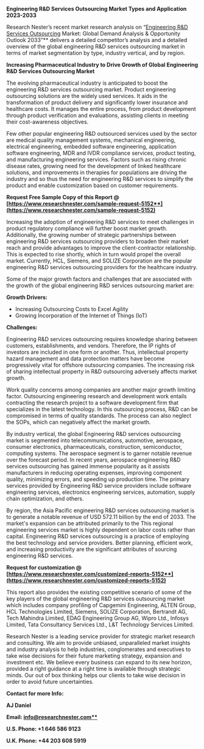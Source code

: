 ﻿**Engineering R&D Services Outsourcing Market Types and Application 2023-2033**

Research Nester’s recent market research analysis on “[Engineering R&D Services Outsourcing](https://www.researchnester.com/reports/engineering-rd-services-outsourcing-market/5152) Market: Global Demand Analysis & Opportunity Outlook 2033”** delivers a detailed competitor’s analysis and a detailed overview of the global engineering R&D services outsourcing market in terms of market segmentation by type, industry vertical, and by region. 

**Increasing Pharmaceutical Industry to Drive Growth of Global Engineering R&D Services Outsourcing Market**

The evolving pharmaceutical industry is anticipated to boost the engineering R&D services outsourcing market. Product engineering outsourcing solutions are the widely used services. It aids in the transformation of product delivery and significantly lower insurance and healthcare costs. It manages the entire process, from product development through product verification and evaluations, assisting clients in meeting their cost-awareness objectives.

Few other popular engineering R&D outsourced services used by the sector are medical quality management systems, mechanical engineering, electrical engineering, embedded software engineering, application software engineering, MDR and IVDR compliance services, product testing, and manufacturing engineering services. Factors such as rising chronic disease rates, growing need for the development of linked healthcare solutions, and improvements in therapies for populations are driving the industry and so thus the need for engineering R&D services to simplify the product and enable customization based on customer requirements.

**Request Free Sample Copy of this Report @ [https://www.researchnester.com/sample-request-5152**](https://www.researchnester.com/sample-request-5152)**

Increasing the adoption of engineering R&D services to meet challenges in product regulatory compliance will further boost market growth. Additionally, the growing number of strategic partnerships between engineering R&D services outsourcing providers to broaden their market reach and provide advantages to improve the client-contractor relationship. This is expected to rise shortly, which in turn would propel the overall market. Currently, HCL, Siemens, and SOLIZE Corporation are the popular engineering R&D services outsourcing providers for the healthcare industry.

Some of the major growth factors and challenges that are associated with the growth of the global engineering R&D services outsourcing market are:

**Growth Drivers:**

- Increasing Outsourcing Costs to Excel Agility
- Growing Incorporation of the Internet of Things (IoT)

**Challenges:**

Engineering R&D services outsourcing requires knowledge sharing between customers, establishments, and vendors. Therefore, the IP rights of investors are included in one form or another. Thus, intellectual property hazard management and data protection matters have become progressively vital for offshore outsourcing companies. The increasing risk of sharing intellectual property in R&D outsourcing adversely affects market growth.

Work quality concerns among companies are another major growth limiting factor. Outsourcing engineering research and development work entails contracting the research project to a software development firm that specializes in the latest technology. In this outsourcing process, R&D can be compromised in terms of quality standards. The process can also neglect the SOPs, which can negatively affect the market growth.

By industry vertical, the global Engineering R&D services outsourcing market is segmented into telecommunications, automotive, aerospace, consumer electronics, pharmaceuticals, construction, semiconductor, computing systems. The aerospace segment is to garner notable revenue over the forecast period. In recent years, aerospace engineering R&D services outsourcing has gained immense popularity as it assists manufacturers in reducing operating expenses, improving component quality, minimizing errors, and speeding up production time. The primary services provided by Engineering R&D service providers include software engineering services, electronics engineering services, automation, supply chain optimization, and others.

By region, the Asia Pacific engineering R&D services outsourcing market is to generate a notable revenue of USD 572.11 billion by the end of 2033. The market's expansion can be attributed primarily to the This regional engineering services market is highly dependent on labor costs rather than capital. Engineering R&D services outsourcing is a practice of employing the best technology and service providers. Better planning, efficient work, and increasing productivity are the significant attributes of sourcing engineering R&D services. 

**Request for customization @ [https://www.researchnester.com/customized-reports-5152**](https://www.researchnester.com/customized-reports-5152)**

This report also provides the existing competitive scenario of some of the key players of the global engineering R&D services outsourcing market which includes company profiling of Capgemini Engineering, ALTEN Group, HCL Technologies Limited, Siemens, SOLIZE Corporation, Bertrandt AG, Tech Mahindra Limited, EDAG Engineering Group AG, Wipro Ltd., Infosys Limited, Tata Consultancy Services Ltd., L&T Technology Services Limited.

Research Nester is a leading service provider for strategic market research and consulting. We aim to provide unbiased, unparalleled market insights and industry analysis to help industries, conglomerates and executives to take wise decisions for their future marketing strategy, expansion and investment etc. We believe every business can expand to its new horizon, provided a right guidance at a right time is available through strategic minds. Our out of box thinking helps our clients to take wise decision in order to avoid future uncertainties.

**Contact for more Info:**

**AJ Daniel**

**Email: [info@researchnester.com**](mailto:info@researchnester.com)**

**U.S. Phone: +1 646 586 9123** 

**U.K. Phone: +44 203 608 5919**
